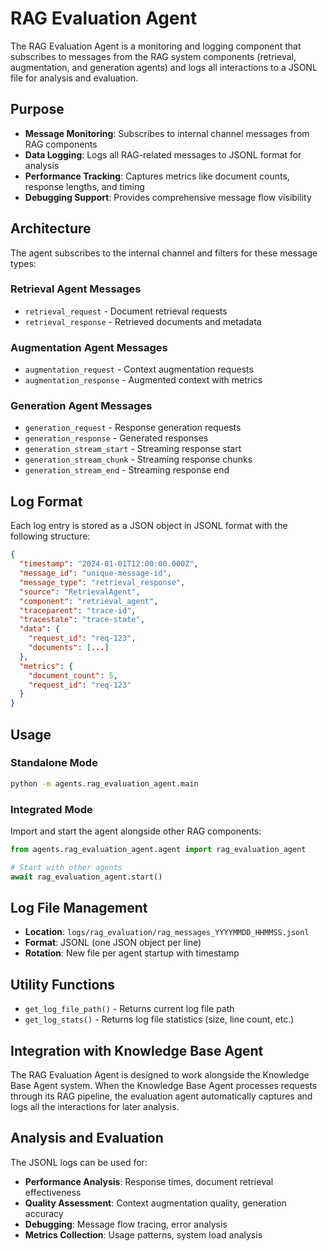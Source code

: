 # RAG Evaluation Agent

The RAG Evaluation Agent is a monitoring and logging component that subscribes to messages from the RAG system components (retrieval, augmentation, and generation agents) and logs all interactions to a JSONL file for analysis and evaluation.

## Purpose

- **Message Monitoring**: Subscribes to internal channel messages from RAG components
- **Data Logging**: Logs all RAG-related messages to JSONL format for analysis
- **Performance Tracking**: Captures metrics like document counts, response lengths, and timing
- **Debugging Support**: Provides comprehensive message flow visibility

## Architecture

The agent subscribes to the internal channel and filters for these message types:

### Retrieval Agent Messages
- `retrieval_request` - Document retrieval requests
- `retrieval_response` - Retrieved documents and metadata

### Augmentation Agent Messages  
- `augmentation_request` - Context augmentation requests
- `augmentation_response` - Augmented context with metrics

### Generation Agent Messages
- `generation_request` - Response generation requests
- `generation_response` - Generated responses
- `generation_stream_start` - Streaming response start
- `generation_stream_chunk` - Streaming response chunks
- `generation_stream_end` - Streaming response end

## Log Format

Each log entry is stored as a JSON object in JSONL format with the following structure:

```json
{
  "timestamp": "2024-01-01T12:00:00.000Z",
  "message_id": "unique-message-id",
  "message_type": "retrieval_response",
  "source": "RetrievalAgent", 
  "component": "retrieval_agent",
  "traceparent": "trace-id",
  "tracestate": "trace-state",
  "data": {
    "request_id": "req-123",
    "documents": [...]
  },
  "metrics": {
    "document_count": 5,
    "request_id": "req-123"
  }
}
```

## Usage

### Standalone Mode
```bash
python -m agents.rag_evaluation_agent.main
```

### Integrated Mode
Import and start the agent alongside other RAG components:

```python
from agents.rag_evaluation_agent.agent import rag_evaluation_agent

# Start with other agents
await rag_evaluation_agent.start()
```

## Log File Management

- **Location**: `logs/rag_evaluation/rag_messages_YYYYMMDD_HHMMSS.jsonl`
- **Format**: JSONL (one JSON object per line)
- **Rotation**: New file per agent startup with timestamp

## Utility Functions

- `get_log_file_path()` - Returns current log file path
- `get_log_stats()` - Returns log file statistics (size, line count, etc.)

## Integration with Knowledge Base Agent

The RAG Evaluation Agent is designed to work alongside the Knowledge Base Agent system. When the Knowledge Base Agent processes requests through its RAG pipeline, the evaluation agent automatically captures and logs all the interactions for later analysis.

## Analysis and Evaluation

The JSONL logs can be used for:
- **Performance Analysis**: Response times, document retrieval effectiveness
- **Quality Assessment**: Context augmentation quality, generation accuracy  
- **Debugging**: Message flow tracing, error analysis
- **Metrics Collection**: Usage patterns, system load analysis